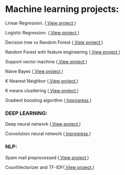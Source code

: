 
# Machine learning projects:

  Linear Regression. (<a href="http://nbviewer.jupyter.org/gist/Keerthivasan-A/57e65b159df4de883c1e4ed291d79ae0" target="_blank"> View project </a>)

  Logistic Regression. (<a href="http://nbviewer.jupyter.org/gist/Keerthivasan-A/b935c6ceeacf9b77c269186bbcccaaf2" target="_blank"> View project </a>)

  Decision tree vs Random Forest (<a href="http://nbviewer.jupyter.org/gist/Keerthivasan-A/532f15a0e7691196476048cd90c7dd78" target="_blank"> View project </a>) 

  Random Forest with feature engineering (<a href="http://nbviewer.jupyter.org/gist/Keerthivasan-A/20c678e27ef7772ee4cd286ac04619cb"> View project </a>) 

  Support vector machine (<a href="http://nbviewer.jupyter.org/gist/Keerthivasan-A/fc9a99dc98b8b50abc6d6354171682d2"> View project </a>) 

  Naive Bayes (<a href="https://www.kaggle.com/keerthi793/otto-product-classification"> View project </a>)

  K Nearest Neighbor (<a href="http://nbviewer.jupyter.org/gist/Keerthivasan-A/c81fefb9aa3f6b5e4a2c48bbbc2f5a19" target="_blank"> View project </a>)

  K means clusttering (<a href="http://nbviewer.jupyter.org/gist/Keerthivasan-A/e470a26e9c264e81ab1270328c7bdf58" target="_blank"> View project </a>)

  Gradient boosting algorithm (<a href=""> Inprogress </a>) 

### DEEP LEARNING:
  
  Deep neural network (<a href="https://www.kaggle.com/keerthi793/digit-recognizer-with-nn" target="_blank"> View project </a>)
  
  Convolution neural network (<a href=""> Inprogress </a>)
  
### NLP:
  
  Spam mail preprocessed (<a href="http://nbviewer.jupyter.org/gist/Keerthivasan-A/8d7c8de1bbad27190cc026a466aef9b8" target="_blank"> View project </a>)
  
  CountVectorizer and TF-IDF(<a href="http://nbviewer.jupyter.org/gist/Keerthivasan-A/88a461c32ab1a39d6afc3a4a994fa175" target="_blank"> View project </a>)
